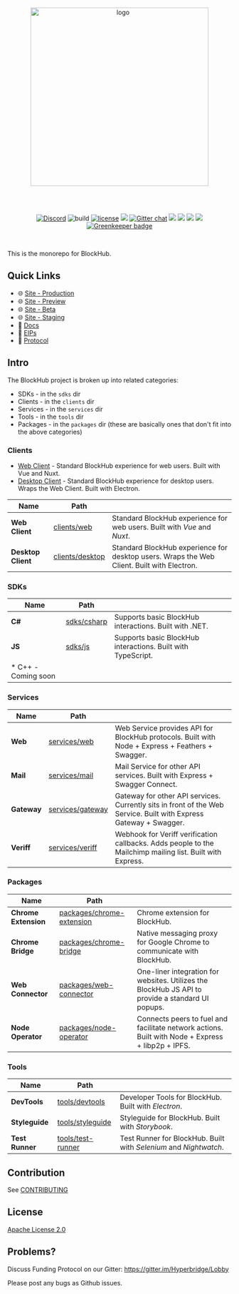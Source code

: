 <div align="center">
  <br>

  <a href="https://hyperbridge.org/"><img src="https://hyperbridge.org/img/blockhub-logotype-color.svg" width="400" alt="logo"></a>

  <br>
  <br>

  [![Discord][discord-shield]][discord] ![build](https://travis-ci.org/hyperbridge/blockhub.svg?branch=master) [![license](https://img.shields.io/hexpm/l/plug.svg)](https://github.com/hyperbridge/blockhub/blob/master/LICENSE.md) [![](https://img.shields.io/badge/whitepaper-v2.0.0-lightgrey.svg)](https://hyperbridge.org/whitepaper) [![Gitter chat](https://img.shields.io/gitter/room/Hyperbridge/Lobby.svg)](https://gitter.im/Hyperbridge/Lobby) [![](https://img.shields.io/badge/telegram-group-blue.svg)](https://t.me/hyperbridgechat) [![](https://img.shields.io/badge/discord-server-brightgreen.svg)](https://discord.gg/w6Awrxq) [![](https://img.shields.io/badge/twitter-%40hyperbridge-blue.svg)](https://twitter.com/@hyperbridge) [![](https://img.shields.io/badge/e--mail-hello%40hyperbridge.org-brightgreen.svg)](mailto:hello@hyperbridge.org) [![Greenkeeper badge](https://badges.greenkeeper.io/hyperbridge/blockhub.svg)](https://greenkeeper.io/)

</div>

<br>

This is the monorepo for BlockHub.

## Quick Links

- 🌐 [Site - Production](https://blockhub.gg/)
- 🌐 [Site - Preview](https://preview.blockhub.gg/)
- 🌐 [Site - Beta](https://beta.blockhub.gg/)
- 🌐 [Site - Staging](https://staging.blockhub.gg/)
- 📖 [Docs](http://docs.hyperbridge.org/blockhub)
- 📓 [EIPs](https://github.com/hyperbridge/EIPs)
- 🔗 [Protocol](https://github.com/hyperbridge/protocol)


## Intro

The BlockHub project is broken up into related categories:

* SDKs - in the `sdks` dir
* Clients - in the `clients` dir
* Services - in the `services` dir
* Tools - in the `tools` dir
* Packages - in the `packages` dir (these are basically ones that don't fit into the above categories)


### Clients

* [Web Client](clients/web) - Standard BlockHub experience for web users. Built with Vue and Nuxt.
* [Desktop Client](clients/desktop) - Standard BlockHub experience for desktop users. Wraps the Web Client. Built with Electron.

| Name | Path |  |
| --- | --- | --- |
| **Web Client** | [clients/web](clients/web) | Standard BlockHub experience for web users. Built with *Vue* and *Nuxt*. |
| **Desktop Client** | [clients/desktop](clients/desktop) | Standard BlockHub experience for desktop users. Wraps the Web Client. Built with Electron. |

### SDKs

| Name | Path |  |
| --- | --- | --- |
| **C#** | [sdks/csharp](sdks/csharp) | Supports basic BlockHub interactions. Built with .NET. |
| **JS** | [sdks/js](sdks/js) | Supports basic BlockHub interactions. Built with TypeScript.
* C++ - Coming soon |

### Services

| Name | Path |  |
| --- | --- | --- |
| **Web** | [services/web](services/web) | Web Service provides API for BlockHub protocols. Built with Node + Express + Feathers + Swagger. |
| **Mail** | [services/mail](services/mail) | Mail Service for other API services.  Built with Express + Swagger Connect. |
| **Gateway** | [services/gateway](services/gateway) | Gateway for other API services. Currently sits in front of the Web Service. Built with Express Gateway + Swagger. |
| **Veriff** | [services/veriff](services/veriff) | Webhook for Veriff verification callbacks. Adds people to the Mailchimp mailing list. Built with Express. |

### Packages

| Name | Path |  |
| --- | --- | --- |
| **Chrome Extension** | [packages/chrome-extension](packages/chrome-extension) | Chrome extension for BlockHub. |
| **Chrome Bridge** | [packages/chrome-bridge](packages/chrome-bridge) | Native messaging proxy for Google Chrome to communicate with BlockHub. |
| **Web Connector** | [packages/web-connector](packages/web-connector) | One-liner integration for websites. Utilizes the BlockHub JS API to provide a standard UI popups. |
| **Node Operator** | [packages/node-operator](packages/node-operator) | Connects peers to fuel and facilitate network actions. Built with Node + Express + libp2p + IPFS. |


### Tools

| Name | Path |  |
| --- | --- | --- |
| **DevTools** | [tools/devtools](tools/devtools) | Developer Tools for BlockHub. Built with *Electron*. |
| **Styleguide** | [tools/styleguide](tools/styleguide) | Styleguide for BlockHub. Built with *Storybook*. |
| **Test Runner** | [tools/test-runner](tools/test-runner) | Test Runner for BlockHub. Built with *Selenium* and *Nightwatch*. |


## Contribution

See [CONTRIBUTING](CONTRIBUTING.md)


## License

[Apache License 2.0](LICENSE.md)


## Problems?

Discuss Funding Protocol on our Gitter:
https://gitter.im/Hyperbridge/Lobby

Please post any bugs as Github issues.

[discord-shield]: https://img.shields.io/discord/458332417909063682.svg
[discord]: https://discord.gg/P4NSgQf
